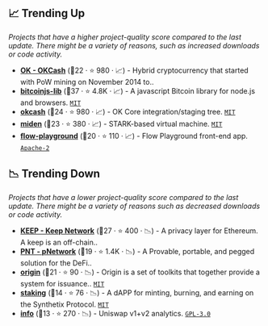 ## 📈 Trending Up

_Projects that have a higher project-quality score compared to the last update. There might be a variety of reasons, such as increased downloads or code activity._

- <b><a href="https://github.com/okcashpro">OK - OKCash</a></b> (🥈22 ·  ⭐ 980 · 📈) - Hybrid cryptocurrency that started with PoW mining on November 2014 to..
- <b><a href="https://github.com/bitcoinjs/bitcoinjs-lib">bitcoinjs-lib</a></b> (🥇37 ·  ⭐ 4.8K · 📈) - A javascript Bitcoin library for node.js and browsers. <code><a href="http://bit.ly/34MBwT8">MIT</a></code>
- <b><a href="https://github.com/okcashpro/okcash">okcash</a></b> (🥈24 ·  ⭐ 980 · 📈) - OK Core integration/staging tree. <code><a href="http://bit.ly/34MBwT8">MIT</a></code>
- <b><a href="https://github.com/maticnetwork/miden">miden</a></b> (🥈23 ·  ⭐ 380 · 📈) - STARK-based virtual machine. <code><a href="http://bit.ly/34MBwT8">MIT</a></code>
- <b><a href="https://github.com/onflow/flow-playground">flow-playground</a></b> (🥈20 ·  ⭐ 110 · 📈) - Flow Playground front-end app. <code><a href="http://bit.ly/3nYMfla">Apache-2</a></code>

## 📉 Trending Down

_Projects that have a lower project-quality score compared to the last update. There might be a variety of reasons such as decreased downloads or code activity._

- <b><a href="https://github.com/keep-network">KEEP - Keep Network</a></b> (🥈27 ·  ⭐ 400 · 📉) - A privacy layer for Ethereum. A keep is an off-chain.. <code><img src="https://git.io/J9cO9" style="display:inline;" width="13" height="13"></code>
- <b><a href="https://github.com/provable-things">PNT - pNetwork</a></b> (🥉19 ·  ⭐ 1.4K · 📉) - A Provable, portable, and pegged solution for the DeFi.. <code><img src="https://git.io/J9cO9" style="display:inline;" width="13" height="13"></code>
- <b><a href="https://github.com/energywebfoundation/origin">origin</a></b> (🥈21 ·  ⭐ 90 · 📉) - Origin is a set of toolkits that together provide a system for issuance.. <code><a href="http://bit.ly/34MBwT8">MIT</a></code>
- <b><a href="https://github.com/Synthetixio/staking">staking</a></b> (🥉14 ·  ⭐ 76 · 📉) - A dAPP for minting, burning, and earning on the Synthetix Protocol. <code><a href="http://bit.ly/34MBwT8">MIT</a></code>
- <b><a href="https://github.com/Uniswap/info">info</a></b> (🥉13 ·  ⭐ 270 · 📉) - Uniswap v1+v2 analytics. <code><a href="http://bit.ly/2M0xdwT">GPL-3.0</a></code>

